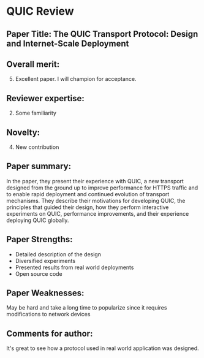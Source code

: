 # QUIC Review
## Paper Title: The QUIC Transport Protocol: Design and Internet-Scale Deployment

## Overall merit:
5. Excellent paper. I will champion for acceptance.

## Reviewer expertise:
2. Some familiarity

## Novelty:
4. New contribution

## Paper summary:
In the paper, they present their experience with QUIC, a new transport designed from the ground up to improve performance for HTTPS traffic and to enable rapid deployment and continued evolution of transport mechanisms. They describe their motivations for developing QUIC, the principles that guided their design, how they perform interactive experiments on QUIC, performance improvements, and their experience deploying QUIC globally.

## Paper Strengths:
- Detailed description of the design
- Diversified experiments
- Presented results from real world deployments
- Open source code

## Paper Weaknesses:
May be hard and take a long time to popularize since it requires modifications to network devices

## Comments for author:
It's great to see how a protocol used in real world application was designed.
